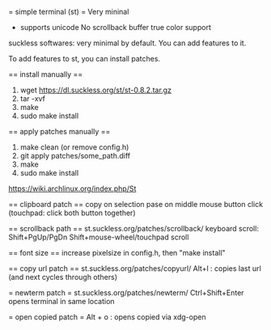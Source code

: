 = simple terminal (st) =
Very mininal
- supports unicode
No scrollback buffer
true color support


suckless softwares: very minimal by default. You can add features to it.

To add features to st, you can install patches.

== install manually ==
1. wget https://dl.suckless.org/st/st-0.8.2.tar.gz
2. tar -xvf <file>
3. make
4. sudo make install

== apply patches manually ==
1. make clean (or remove config.h)
2. git apply patches/some_path.diff
3. make
4. sudo make install

https://wiki.archlinux.org/index.php/St


== clipboard patch ==
copy on selection
pase on middle mouse button click (touchpad: click both button together)


== scrollback path ==
st.suckless.org/patches/scrollback/
keyboard scroll: Shift+PgUp/PgDn
Shift+mouse-wheel/touchpad scroll

== font size ==
increase pixelsize in config.h, then "make install"


== copy url patch ==
st.suckless.org/patches/copyurl/
Alt+l : copies last url (and next cycles through others)

= newterm patch =
st.suckless.org/patches/newterm/
Ctrl+Shift+Enter opens terminal in same location

= open copied patch =
Alt + o : opens copied via xdg-open
